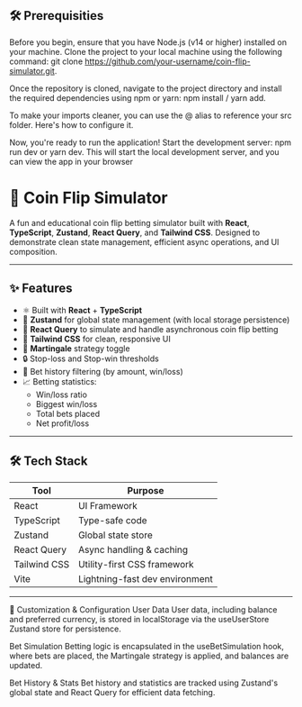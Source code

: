 ## 🛠️ Prerequisities

Before you begin, ensure that you have Node.js (v14 or higher) installed on your machine.
Clone the project to your local machine using the following command: git clone https://github.com/your-username/coin-flip-simulator.git.

Once the repository is cloned, navigate to the project directory and install the required dependencies using npm or yarn: npm install / yarn add.

To make your imports cleaner, you can use the @ alias to reference your src folder. Here's how to configure it.

Now, you're ready to run the application! Start the development server: npm run dev or yarn dev. This will start the local development server, and you can view the app in your browser

# 🎲 Coin Flip Simulator

A fun and educational coin flip betting simulator built with **React**, **TypeScript**, **Zustand**, **React Query**, and **Tailwind CSS**. Designed to demonstrate clean state management, efficient async operations, and UI composition.

---

## ✨ Features

- ⚛️ Built with **React** + **TypeScript**
- 🧠 **Zustand** for global state management (with local storage persistence)
- 🔁 **React Query** to simulate and handle asynchronous coin flip betting
- 🎨 **Tailwind CSS** for clean, responsive UI
- 🧪 **Martingale** strategy toggle
- 🔒 Stop-loss and Stop-win thresholds
- 📜 Bet history filtering (by amount, win/loss)
- 📈 Betting statistics:
  - Win/loss ratio
  - Biggest win/loss
  - Total bets placed
  - Net profit/loss

---

## 🛠️ Tech Stack

| Tool         | Purpose                        |
| ------------ | ------------------------------ |
| React        | UI Framework                   |
| TypeScript   | Type-safe code                 |
| Zustand      | Global state store             |
| React Query  | Async handling & caching       |
| Tailwind CSS | Utility-first CSS framework    |
| Vite         | Lightning-fast dev environment |

---

🔧 Customization & Configuration
User Data
User data, including balance and preferred currency, is stored in localStorage via the useUserStore Zustand store for persistence.

Bet Simulation
Betting logic is encapsulated in the useBetSimulation hook, where bets are placed, the Martingale strategy is applied, and balances are updated.

Bet History & Stats
Bet history and statistics are tracked using Zustand's global state and React Query for efficient data fetching.

